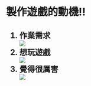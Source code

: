 <html>
<head>
 <title>鉲鏑鈉排球</title>
 
 </head>

<body>
<p> </p>
  <h1>製作遊戲的動機!!</h1>
 <h2>
   <ol>
   <li>作業需求</li>
    <img src="https://images.pexels.com/photos/21120/pexels-photo.jpg?auto=compress&cs=tinysrgb&dpr=1&w=500">
    <li>想玩遊戲</li>
    <img src="https://images.pexels.com/photos/989939/pexels-photo-989939.jpeg?auto=compress&cs=tinysrgb&dpr=1&w=500">
    <li>覺得很厲害</li>
    <img src="https://images.pexels.com/photos/3911241/pexels-photo-3911241.jpeg?auto=compress&cs=tinysrgb&dpr=1&w=500">
  </ol>
 </h2>
 
</body>
